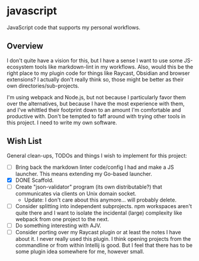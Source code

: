 # javascript

JavaScript code that supports my personal workflows.


## Overview

I don't quite have a vision for this, but I have a sense I want to use some JS-ecosystem tools like markdown-lint in my
workflows. Also, would this be the right place to my plugin code for things like Raycast, Obsidian and browser extensions?
I actually don't really think so, those might be better as their own directories/sub-projects.

I'm using webpack and Node.js, but not because I particularly favor them over the alternatives, but because I have the
most experience with them, and I've whittled their footprint down to an amount I'm comfortable and productive with. Don't
be tempted to faff around with trying other tools in this project. I need to write my own software.


## Wish List

General clean-ups, TODOs and things I wish to implement for this project:

* [ ] Bring back the markdown linter code/config I had and make a JS launcher. This means extending my Go-based
  launcher.
* [x] DONE Scaffold.
* [ ] Create "json-validator" program (its own distributable?) that communicates via clients on Unix domain socket.
   * Update: I don't care about this anymore... will probably delete.
* [ ] Consider splitting into independent subprojects. npm workspaces aren't quite there and I want to isolate the
  incidental (large) complexity like webpack from one project to the next. 
* [ ] Do something interesting with AJV.
* [ ] Consider porting over my Raycast plugin or at least the notes I have about it. I never really used this plugin.
  I think opening projects from the commandline or from within Intellij is good. But I feel that there has to be some
  plugin idea somewhere for me, however small.
